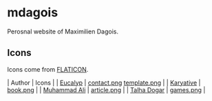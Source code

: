 # mdagois

Perosnal website of Maximilien Dagois.

## Icons

Icons come from [FLATICON](https://www.flaticon.com/).

| Author | Icons |
| [Eucalyp](https://www.flaticon.com/authors/eucalyp) | [contact.png](images/contact.png) [template.png](images/template.png) |
| [Karyative](https://www.flaticon.com/authors/karyative) | [book.png](images/book.png) |
| [Muhammad Ali](https://www.flaticon.com/authors/muhammad-ali) | [article.png](images/article.png) |
| [Talha Dogar](https://www.flaticon.com/authors/talha-dogar) | [games.png](images/games.png) |

